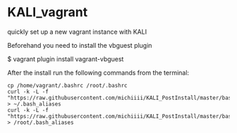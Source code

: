 # KALI_vagrant
quickly set up a new vagrant instance with KALI


Beforehand you need to install the vbguest plugin

$ vagrant plugin install vagrant-vbguest

After the install run the following commands from the terminal:
```
cp /home/vagrant/.bashrc /root/.bashrc
curl -k -L -f "https://raw.githubusercontent.com/michiiii/KALI_PostInstall/master/bash_aliases" > ~/.bash_aliases
curl -k -L -f "https://raw.githubusercontent.com/michiiii/KALI_PostInstall/master/bash_aliases_root" > /root/.bash_aliases
```

